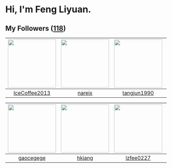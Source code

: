 # Hi, I'm Feng Liyuan.

## My Followers ([118](https://github.com/SunRunAway?tab=followers))

| <img src="https://avatars.githubusercontent.com/u/4661589?v=4" width="150" height="150" /> | <img src="https://avatars.githubusercontent.com/u/3737474?v=4" width="150" height="150" /> | <img src="https://avatars.githubusercontent.com/u/7368838?v=4" width="150" height="150" /> | <img src="https://avatars.githubusercontent.com/u/234891?v=4" width="150" height="150" /> |
| :----------------------------------------------------------------------------------------: | :----------------------------------------------------------------------------------------: | :----------------------------------------------------------------------------------------: | :---------------------------------------------------------------------------------------: |
|                      [IceCoffee2013](https://github.com/IceCoffee2013)                     |                             [nareix](https://github.com/nareix)                            |                        [tangjun1990](https://github.com/tangjun1990)                       |                          [ekalinin](https://github.com/ekalinin)                          |

| <img src="https://avatars.githubusercontent.com/u/5100735?v=4" width="150" height="150" /> | <img src="https://avatars.githubusercontent.com/u/3069493?v=4" width="150" height="150" /> | <img src="https://avatars.githubusercontent.com/u/1984045?v=4" width="150" height="150" /> | <img src="https://avatars.githubusercontent.com/u/1204301?v=4" width="150" height="150" /> |
| :----------------------------------------------------------------------------------------: | :----------------------------------------------------------------------------------------: | :----------------------------------------------------------------------------------------: | :----------------------------------------------------------------------------------------: |
|                          [gaocegege](https://github.com/gaocegege)                         |                             [hkjang](https://github.com/hkjang)                            |                          [lzfee0227](https://github.com/lzfee0227)                         |                            [longbai](https://github.com/longbai)                           |